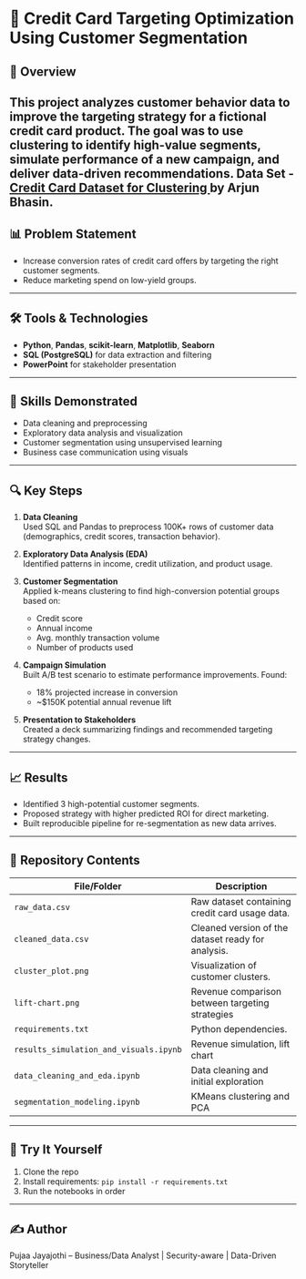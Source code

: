 # 🎯 Credit Card Targeting Optimization Using Customer Segmentation

## 🧠 Overview
This project analyzes customer behavior data to improve the targeting strategy for a fictional credit card product. The goal was to use clustering to identify high-value segments, simulate performance of a new campaign, and deliver data-driven recommendations.
Data Set - <a href ="https://www.kaggle.com/datasets/arjunbhasin2013/ccdata?resource=download&SSORegistrationToken=CfDJ8KvMat0eHzhGoPokVBGB7D3gy419ugFJ9BPG6Obi1qf88upUVSG6iaQZPZBT-6OfJ3NCM0Quowj-km4ANMlEd6YlMtC1z0nD84rdBgeOmt9iIUgJEU6BovFtF4JZx7Ql5RxMX-a5QmxuCKdddaEy91zGAobunsuWGMTNo7fsW9n6o1T6m-wYfUc2huhiUY20ZF0rlUvlexkfqWuHv-CUSsaqTSLVUoqfUIpIEX8LCUbU0PjzgqAnHWImKEtObVkfvu46Md5TCjvsL9byPXS4EDvvtLo5Hms5OhF7LkYDZwIWP7ZR-gr1YdLSj7Ahjm889qX02x7HUn8lULJ4yLHh3gkpgQ&DisplayName=rosy%20j"> Credit Card Dataset for Clustering </a> by Arjun Bhasin.
---

## 📊 Problem Statement
- Increase conversion rates of credit card offers by targeting the right customer segments.
- Reduce marketing spend on low-yield groups.

---

## 🛠️ Tools & Technologies
- **Python**, **Pandas**, **scikit-learn**, **Matplotlib**, **Seaborn**
- **SQL (PostgreSQL)** for data extraction and filtering
- **PowerPoint** for stakeholder presentation

---
## 🧠 Skills Demonstrated

- Data cleaning and preprocessing
- Exploratory data analysis and visualization
- Customer segmentation using unsupervised learning
- Business case communication using visuals

---

## 🔍 Key Steps

1. **Data Cleaning**  
   Used SQL and Pandas to preprocess 100K+ rows of customer data (demographics, credit scores, transaction behavior).

2. **Exploratory Data Analysis (EDA)**  
   Identified patterns in income, credit utilization, and product usage.

3. **Customer Segmentation**  
   Applied k-means clustering to find high-conversion potential groups based on:
   - Credit score
   - Annual income
   - Avg. monthly transaction volume
   - Number of products used

4. **Campaign Simulation**  
   Built A/B test scenario to estimate performance improvements. Found:
   - 18% projected increase in conversion
   - ~$150K potential annual revenue lift

5. **Presentation to Stakeholders**  
   Created a deck summarizing findings and recommended targeting strategy changes.

---

## 📈 Results
- Identified 3 high-potential customer segments.
- Proposed strategy with higher predicted ROI for direct marketing.
- Built reproducible pipeline for re-segmentation as new data arrives.

---

## 📂 Repository Contents
| File/Folder | Description |
|-------------|-------------|
| `raw_data.csv`| Raw dataset containing credit card usage data.
| `cleaned_data.csv`| Cleaned version of the dataset ready for analysis.
| `cluster_plot.png`| Visualization of customer clusters.
| `lift-chart.png` | Revenue comparison between targeting strategies
| `requirements.txt`| Python dependencies.
| `results_simulation_and_visuals.ipynb`| Revenue simulation, lift chart
| `data_cleaning_and_eda.ipynb` | Data cleaning and initial exploration
| `segmentation_modeling.ipynb`| KMeans clustering and PCA

---

## 🧪 Try It Yourself
1. Clone the repo
2. Install requirements: `pip install -r requirements.txt`
3. Run the notebooks in order

---

## ✍️ Author
Pujaa Jayajothi – Business/Data Analyst | Security-aware | Data-Driven Storyteller  



